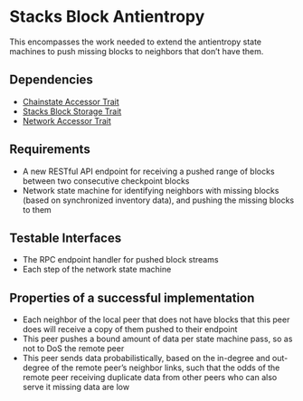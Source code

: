 # Stacks Block Antientropy

This encompasses the work needed to extend the antientropy state machines to push missing blocks to neighbors that don’t have them.

## Dependencies

- [Chainstate Accessor Trait](./chainstate_accessor_trait.md)
- [Stacks Block Storage Trait](./stacks_block_storage_trait.md)
- [Network Accessor Trait](./network_accessor_trait.md)

## Requirements

- A new RESTful API endpoint for receiving a pushed range of blocks between two consecutive checkpoint blocks
- Network state machine for identifying neighbors with missing blocks (based on synchronized inventory data), and pushing the missing blocks to them

## Testable Interfaces

- The RPC endpoint handler for pushed block streams
- Each step of the network state machine

## Properties of a successful implementation

- Each neighbor of the local peer that does not have blocks that this peer does will receive a copy of them pushed to their endpoint
- This peer pushes a bound amount of data per state machine pass, so as not to DoS the remote peer
- This peer sends data probabilistically, based on the in-degree and out-degree of the remote peer’s neighbor links, such that the odds of the remote peer receiving duplicate data from other peers who can also serve it missing data are low
